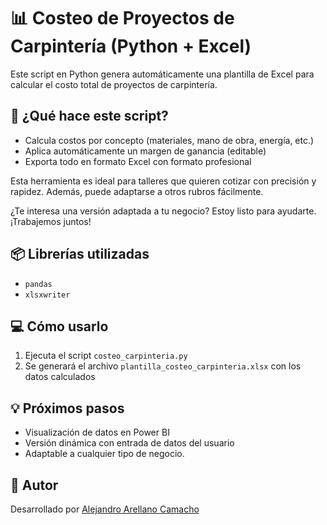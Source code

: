 # 📊 Costeo de Proyectos de Carpintería (Python + Excel)

Este script en Python genera automáticamente una plantilla de Excel para calcular el costo total de proyectos de carpintería.

## 🧰 ¿Qué hace este script?
- Calcula costos por concepto (materiales, mano de obra, energía, etc.)
- Aplica automáticamente un margen de ganancia (editable)
- Exporta todo en formato Excel con formato profesional

Esta herramienta es ideal para talleres que quieren cotizar con precisión y rapidez. Además, puede adaptarse a otros rubros fácilmente.

¿Te interesa una versión adaptada a tu negocio? Estoy listo para ayudarte. ¡Trabajemos juntos!

## 📦 Librerías utilizadas
- `pandas`
- `xlsxwriter`

## 💻 Cómo usarlo
1. Ejecuta el script `costeo_carpinteria.py`
2. Se generará el archivo `plantilla_costeo_carpinteria.xlsx` con los datos calculados

## 💡 Próximos pasos
- Visualización de datos en Power BI
- Versión dinámica con entrada de datos del usuario
- Adaptable a cualquier tipo de negocio.

## 📌 Autor
Desarrollado por [Alejandro Arellano Camacho](https://github.com/Alejandroarellanocamacho)
